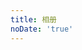 ```yaml
---
title: 相册
noDate: 'true'
---
```

<link type="text/css" href="/fancybox/jquery.fancybox.css" rel="stylesheet">
<div class="instagram">
 <section class="archives album">
  <ul class="img-box-ul"></ul>
 </section>
</div>
<script src="/js/photo.js"></script>